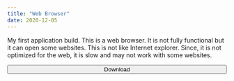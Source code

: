```yaml
---
title: "Web Browser"
date: 2020-12-05
---
```

My first application build. This is a web browser. It is not fully functional but it can open some websites. This is not like Internet explorer. Since, it is not optimized for the web, it is slow and may not work with some websites.

<form action="https://public.dm.files.1drv.com/y4mBuS-KDbAqdXLMo_zc6VHBHAMLQCurIUZ80RKTnBtKdMswr2gb8VKlHZ6rHSymJbd2uMspqUrcUcyiEQ8WjPAD8hEYzVX0jq4SiU2CpkjpQIzMrfqPQQo3TY3GsDgXlW1HTKGyfsBYNPQtrUT0BwXIOJEBZnuoauxG9pxxqjBUtSmLu0k35SflzjXf4y3g476-Bk9pW5aO-ofTts1YbPsnhokYMPgmr5PLvGNYZP96xk?access_token=EwAwA61DBAAUmcDj0azQ5tf1lkBfAvHLBzXl5ugAAe2mecu6W0pSE343EgkS/ArDQFz7xUM1ZqAS5vmkRWLH2oBrhSY1M7aDVb9HzsE2YbEBoVmVv%2b4L5MEQ8bcZnh6uiD2S0JpQk%2bbVqb1N4K96XDEwvAOAR8Japtvp9Pn%2bumBNVxRLZSlQjspFraEinhqCbK4H0tkwXpPOEx3hWCcAcFTd2hyN5vQIbm2ESwfVXEyB7zDB/XAZLPRVRiociDEbl/9ABsjxlK8ByiI9zNxn54yOfwaXU3vipIYmEmkvlbHnDM1oInJsm/Dg4n0EhnoZ%2bHt0EV9E%2bLz1lrDUMGUQdCfQd1zoxOWEh1nOHlGc96C4IrAoOlXmtuRJSQ0hCAgDZgAACIR6sO6qH/s4AALaaOO7oJ3DEdKFJfBSR1dT0zxbpG5V2CcVOvqxipvrHpMtQ9RDB8CR78IM5GI2Bxf0Wrmc7pHkQfJY2Tx9417Rx8wF2pEOuP7IvxYoOVJgU7kOAIuT7c5DJu2W7siaAGrWk4d4BZ4gaRQs9yuWPFGmF6ROc3lsyz0lnJIsvRgV9v%2bDwR8smRdZ2m%2bnWZjZzFzKlfz6Wqzu6oj42wa9AY7KbATrj8qZbMPML8mlv%2b0OPzWe7nnlIwMIZ9Od27Y%2b%2b40F7nA1tAO%2b8TkNVEo1aO9oJt6ZLwMvyi41E4L0c8S3siBAH02ZJTRgaPj6zxugyDXBbfKyEg0/Im4HNZLmls/evYkSckYcWzsW41%2bYh0DL5YN%2bpwnqZefX/2zDqPo7JOP2nejfpzllio457UKBwtCf5VEJt2dGV9BN9nhWpc38q6RhMBwAJuB5dfv/8tAO8QuVU91FmgX5jDrD2O0Q4RaxESNJh6lbwVv5wnNywF7z%2bPFPpeFG2rN%2beO5Z0SWlRrlP4ErHZBR0enRlPRteLBNF2ds7SqjHJ2390rj2J%2bcTMeF69KBCCkGkBCTFj%2bLkAcaaQosSyUL9urzwAa5rzDTpAlRPiOwEPa7vD6uTFfiS5Z55Bu0Y3UWCTSXv6WrAotNyMip8dwYUDaaZY2XEYGfhdXLypbbK7f0IgXpsfhBz1RwC">


<link rel="stylesheet" href="https://cdnjs.cloudflare.com/ajax/libs/font-awesome/4.7.0/css/font-awesome.min.css">


<button class="btn" style="width:100%"><i class="fa fa-download"></i> Download</button>
